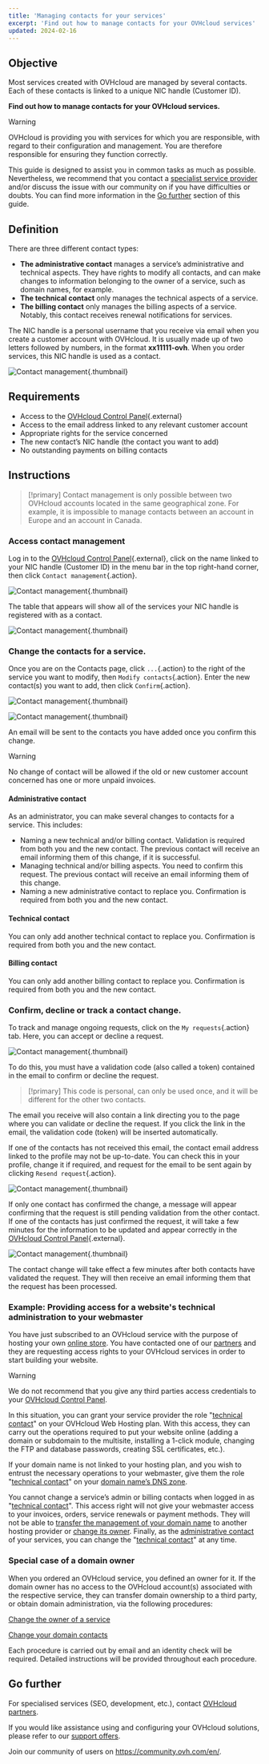 ```yaml
---
title: 'Managing contacts for your services'
excerpt: 'Find out how to manage contacts for your OVHcloud services'
updated: 2024-02-16
---
```


## Objective

Most services created with OVHcloud are managed by several contacts. Each of these contacts is linked to a unique NIC handle (Customer ID). 

**Find out how to manage contacts for your OVHcloud services.**

> [!warning]
> OVHcloud is providing you with services for which you are responsible, with regard to their configuration and management. You are therefore responsible for ensuring they function correctly.
>
>This guide is designed to assist you in common tasks as much as possible. Nevertheless, we recommend that you contact a [specialist service provider](https://partner.ovhcloud.com/en-gb/directory/) and/or discuss the issue with our community on if you have difficulties or doubts. You can find more information in the [Go further](managing_contacts_#gofurther.) section of this guide.
>

## Definition

There are three different contact types:

- **The administrative contact** manages a service’s administrative and technical aspects. They have rights to modify all contacts, and can make changes to information belonging to the owner of a service, such as domain names, for example.
- **The technical contact** only manages the technical aspects of a service.
- **The billing contact** only manages the billing aspects of a service. Notably, this contact receives renewal notifications for services. 

The NIC handle is a personal username that you receive via email when you create a customer account with OVHcloud. It is usually made up of two letters followed by numbers, in the format **xx11111-ovh**. When you order services, this NIC handle is used as a contact.

![Contact management](managing_contacts_scheme.png){.thumbnail}

## Requirements

- Access to the [OVHcloud Control Panel](https://www.ovh.com/auth/?action=gotomanager&from=https://www.ovh.co.uk/&ovhSubsidiary=GB){.external}
- Access to the email address linked to any relevant customer account
- Appropriate rights for the service concerned
- The new contact’s NIC handle (the contact you want to add)
- No outstanding payments on billing contacts

## Instructions

> [!primary]
> Contact management is only possible between two OVHcloud accounts located in the same geographical zone.
> For example, it is impossible to manage contacts between an account in Europe and an account in Canada.

### Access contact management <a name="gestion_des_contacts"></a>

Log in to the [OVHcloud Control Panel](https://www.ovh.com/auth/?action=gotomanager&from=https://www.ovh.co.uk/&ovhSubsidiary=GB){.external}, click on the name linked to your NIC handle (Customer ID) in the menu bar in the top right-hand corner, then click `Contact management`{.action}.

![Contact management](hubcontacts.png){.thumbnail}

The table that appears will show all of the services your NIC handle is registered with as a contact.

![Contact management](managing_contacts_02.png){.thumbnail}

### Change the contacts for a service.

Once you are on the Contacts page, click `...`{.action} to the right of the service you want to modify, then `Modify contacts`{.action}. Enter the new contact(s) you want to add, then click `Confirm`{.action}.

![Contact management](managing_contacts_03.png){.thumbnail}

![Contact management](managing_contacts_04.png){.thumbnail}

An email will be sent to the contacts you have added once you confirm this change.

> [!warning]
>
> No change of contact will be allowed if the old or new customer account concerned has one or more unpaid invoices.
>

#### Administrative contact <a name="administrateur"></a>

As an administrator, you can make several changes to contacts for a service. This includes:

- Naming a new technical and/or billing contact. Validation is required from both you and the new contact. The previous contact will receive an email informing them of this change, if it is successful.
- Managing technical and/or billing aspects. You need to confirm this request. The previous contact will receive an email informing them of this change. 
- Naming a new administrative contact to replace you. Confirmation is required from both you and the new contact. 

#### Technical contact <a name="technique"></a>

You can only add another technical contact to replace you. Confirmation is required from both you and the new contact.

#### Billing contact

You can only add another billing contact to replace you. Confirmation is required from both you and the new contact.

### Confirm, decline or track a contact change.

To track and manage ongoing requests, click on the `My requests`{.action} tab. Here, you can accept or decline a request.

![Contact management](managing_contacts_05.png){.thumbnail}

To do this, you must have a validation code (also called a token) contained in the email to confirm or decline the request.

> [!primary]
> This code is personal, can only be used once, and it will be different for the other two contacts.

The email you receive will also contain a link directing you to the page where you can validate or decline the request. If you click the link in the email, the validation code (token) will be inserted automatically.

If one of the contacts has not received this email, the contact email address linked to the profile may not be up-to-date. You can check this in your profile, change it if required, and request for the email to be sent again by clicking `Resend request`{.action}.

![Contact management](managing_contacts_06.png){.thumbnail}

If only one contact has confirmed the change, a message will appear confirming that the request is still pending validation from the other contact. If one of the contacts has just confirmed the request, it will take a few minutes for the information to be updated and appear correctly in the [OVHcloud Control Panel](https://www.ovh.com/auth/?action=gotomanager&from=https://www.ovh.co.uk/&ovhSubsidiary=GB){.external}.

![Contact management](managing_contacts_007.png){.thumbnail}

The contact change will take effect a few minutes after both contacts have validated the request. They will then receive an email informing them that the request has been processed.

### Example: Providing access for a website's technical administration to your webmaster

You have just subscribed to an OVHcloud service with the purpose of hosting your own [online store](https://www.ovhcloud.com/en-gb/web-hosting/ecommerce-website/). You have contacted one of our [partners](https://partner.ovhcloud.com/en-gb/directory/) and they are requesting access rights to your OVHcloud services in order to start building your website.

> [!warning]
>
> We do not recommend that you give any third parties access credentials to your [OVHcloud Control Panel](https://www.ovh.com/auth/?action=gotomanager&from=https://www.ovh.co.uk/&ovhSubsidiary=GB).
>

In this situation, you can grant your service provider the role "[technical contact](#gestion_des_contacts.)" on your OVHcloud Web Hosting plan. With this access, they can carry out the operations required to put your website online (adding a domain or subdomain to the multisite, installing a 1-click module, changing the FTP and database passwords, creating SSL certificates, etc.).

If your domain name is not linked to your hosting plan, and you wish to entrust the necessary operations to your webmaster, give them the role "[technical contact](#gestion_des_contacts.)" on your [domain name’s DNS zone](dns_zone_edit1.).

You cannot change a service’s admin or billing contacts when logged in as "[technical contact](#gestion_des_contacts.)". This access right will not give your webmaster access to your invoices, orders, service renewals or payment methods. They will not be able to [transfer the management of your domain name](transfer_outgoing_domain1.) to another hosting provider or [change its owner](trade_domain1.). Finally, as the [administrative contact](#administrateur.) of your services, you can change the "[technical contact](#technique.)" at any time.

### Special case of a domain owner

When you ordered an OVHcloud service, you defined an owner for it. If the domain owner has no access to the OVHcloud account(s) associated with the respective service, they can transfer domain ownership to a third party, or obtain domain administration, via the following procedures:

[Change the owner of a service](https://www.ovh.com/cgi-bin/en/procedure/procedureChangeOwner.cgi)

[Change your domain contacts](https://www.ovh.de/cgi-bin/en/procedure/procedureChangeContacts.cgi)

Each procedure is carried out by email and an identity check will be required. Detailed instructions will be provided throughout each procedure.

## Go further

For specialised services (SEO, development, etc.), contact [OVHcloud partners](https://partner.ovhcloud.com/en-gb/directory/).

If you would like assistance using and configuring your OVHcloud solutions, please refer to our [support offers](https://www.ovhcloud.com/en-gb/support-levels/).

Join our community of users on <https://community.ovh.com/en/>.
